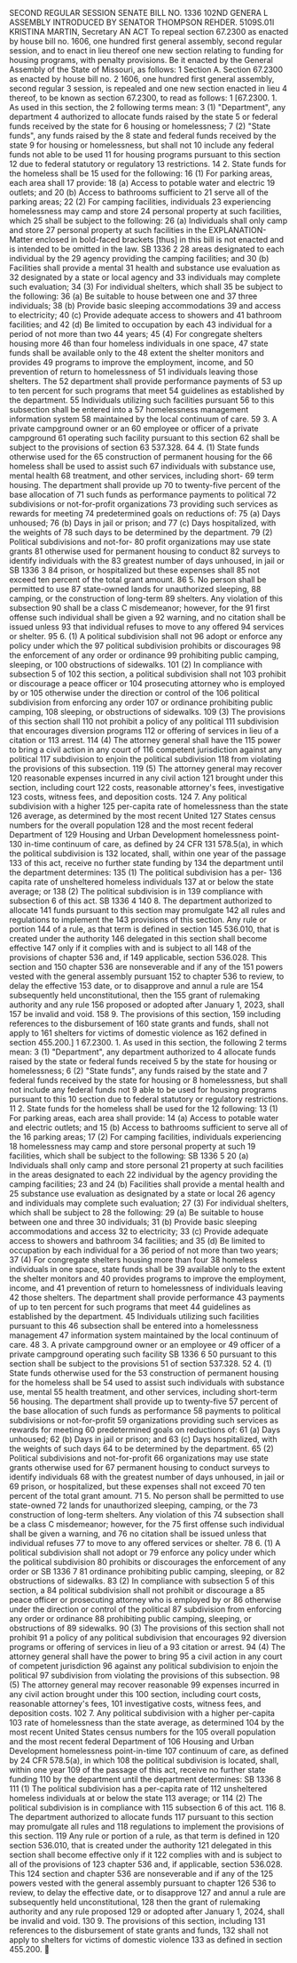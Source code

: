 SECOND REGULAR SESSION
SENATE BILL NO. 1336
102ND GENERA L ASSEMBLY
INTRODUCED BY SENATOR THOMPSON REHDER.
5109S.01I KRISTINA MARTIN, Secretary
AN ACT
To repeal section 67.2300 as enacted by house bill no. 1606, one hundred first general assembly,
second regular session, and to enact in lieu thereof one new section relating to funding
for housing programs, with penalty provisions.
Be it enacted by the General Assembly of the State of Missouri, as follows:
1 Section A. Section 67.2300 as enacted by house bill no.
2 1606, one hundred first general assembly, second regular
3 session, is repealed and one new section enacted in lieu
4 thereof, to be known as section 67.2300, to read as follows:
1 [67.2300. 1. As used in this section, the
2 following terms mean:
3 (1) "Department", any department
4 authorized to allocate funds raised by the state
5 or federal funds received by the state for
6 housing or homelessness;
7 (2) "State funds", any funds raised by the
8 state and federal funds received by the state
9 for housing or homelessness, but shall not
10 include any federal funds not able to be used
11 for housing programs pursuant to this section
12 due to federal statutory or regulatory
13 restrictions.
14 2. State funds for the homeless shall be
15 used for the following:
16 (1) For parking areas, each area shall
17 provide:
18 (a) Access to potable water and electric
19 outlets; and
20 (b) Access to bathrooms sufficient to
21 serve all of the parking areas;
22 (2) For camping facilities, individuals
23 experiencing homelessness may camp and store
24 personal property at such facilities, which
25 shall be subject to the following:
26 (a) Individuals shall only camp and store
27 personal property at such facilities in the
EXPLANATION-Matter enclosed in bold-faced brackets [thus] in this bill is not enacted
and is intended to be omitted in the law.
SB 1336 2
28 areas designated to each individual by the
29 agency providing the camping facilities; and
30 (b) Facilities shall provide a mental
31 health and substance use evaluation as
32 designated by a state or local agency and
33 individuals may complete such evaluation;
34 (3) For individual shelters, which shall
35 be subject to the following:
36 (a) Be suitable to house between one and
37 three individuals;
38 (b) Provide basic sleeping accommodations
39 and access to electricity;
40 (c) Provide adequate access to showers and
41 bathroom facilities; and
42 (d) Be limited to occupation by each
43 individual for a period of not more than two
44 years;
45 (4) For congregate shelters housing more
46 than four homeless individuals in one space,
47 state funds shall be available only to the
48 extent the shelter monitors and provides
49 programs to improve the employment, income, and
50 prevention of return to homelessness of
51 individuals leaving those shelters. The
52 department shall provide performance payments of
53 up to ten percent for such programs that meet
54 guidelines as established by the department.
55 Individuals utilizing such facilities pursuant
56 to this subsection shall be entered into a
57 homelessness management information system
58 maintained by the local continuum of care.
59 3. A private campground owner or an
60 employee or officer of a private campground
61 operating such facility pursuant to this section
62 shall be subject to the provisions of section
63 537.328.
64 4. (1) State funds otherwise used for the
65 construction of permanent housing for the
66 homeless shall be used to assist such
67 individuals with substance use, mental health
68 treatment, and other services, including short-
69 term housing. The department shall provide up
70 to twenty-five percent of the base allocation of
71 such funds as performance payments to political
72 subdivisions or not-for-profit organizations
73 providing such services as rewards for meeting
74 predetermined goals on reductions of:
75 (a) Days unhoused;
76 (b) Days in jail or prison; and
77 (c) Days hospitalized, with the weights of
78 such days to be determined by the department.
79 (2) Political subdivisions and not-for-
80 profit organizations may use state grants
81 otherwise used for permanent housing to conduct
82 surveys to identify individuals with the
83 greatest number of days unhoused, in jail or
SB 1336 3
84 prison, or hospitalized but these expenses shall
85 not exceed ten percent of the total grant amount.
86 5. No person shall be permitted to use
87 state-owned lands for unauthorized sleeping,
88 camping, or the construction of long-term
89 shelters. Any violation of this subsection
90 shall be a class C misdemeanor; however, for the
91 first offense such individual shall be given a
92 warning, and no citation shall be issued unless
93 that individual refuses to move to any offered
94 services or shelter.
95 6. (1) A political subdivision shall not
96 adopt or enforce any policy under which the
97 political subdivision prohibits or discourages
98 the enforcement of any order or ordinance
99 prohibiting public camping, sleeping, or
100 obstructions of sidewalks.
101 (2) In compliance with subsection 5 of
102 this section, a political subdivision shall not
103 prohibit or discourage a peace officer or
104 prosecuting attorney who is employed by or
105 otherwise under the direction or control of the
106 political subdivision from enforcing any order
107 or ordinance prohibiting public camping,
108 sleeping, or obstructions of sidewalks.
109 (3) The provisions of this section shall
110 not prohibit a policy of any political
111 subdivision that encourages diversion programs
112 or offering of services in lieu of a citation or
113 arrest.
114 (4) The attorney general shall have the
115 power to bring a civil action in any court of
116 competent jurisdiction against any political
117 subdivision to enjoin the political subdivision
118 from violating the provisions of this subsection.
119 (5) The attorney general may recover
120 reasonable expenses incurred in any civil action
121 brought under this section, including court
122 costs, reasonable attorney's fees, investigative
123 costs, witness fees, and deposition costs.
124 7. Any political subdivision with a higher
125 per-capita rate of homelessness than the state
126 average, as determined by the most recent United
127 States census numbers for the overall population
128 and the most recent federal Department of
129 Housing and Urban Development homelessness point-
130 in-time continuum of care, as defined by 24 CFR
131 578.5(a), in which the political subdivision is
132 located, shall, within one year of the passage
133 of this act, receive no further state funding by
134 the department until the department determines:
135 (1) The political subdivision has a per-
136 capita rate of unsheltered homeless individuals
137 at or below the state average; or
138 (2) The political subdivision is in
139 compliance with subsection 6 of this act.
SB 1336 4
140 8. The department authorized to allocate
141 funds pursuant to this section may promulgate
142 all rules and regulations to implement the
143 provisions of this section. Any rule or portion
144 of a rule, as that term is defined in section
145 536.010, that is created under the authority
146 delegated in this section shall become effective
147 only if it complies with and is subject to all
148 of the provisions of chapter 536 and, if
149 applicable, section 536.028. This section and
150 chapter 536 are nonseverable and if any of the
151 powers vested with the general assembly pursuant
152 to chapter 536 to review, to delay the effective
153 date, or to disapprove and annul a rule are
154 subsequently held unconstitutional, then the
155 grant of rulemaking authority and any rule
156 proposed or adopted after January 1, 2023, shall
157 be invalid and void.
158 9. The provisions of this section,
159 including references to the disbursement of
160 state grants and funds, shall not apply to
161 shelters for victims of domestic violence as
162 defined in section 455.200.]
1 67.2300. 1. As used in this section, the following
2 terms mean:
3 (1) "Department", any department authorized to
4 allocate funds raised by the state or federal funds received
5 by the state for housing or homelessness;
6 (2) "State funds", any funds raised by the state and
7 federal funds received by the state for housing or
8 homelessness, but shall not include any federal funds not
9 able to be used for housing programs pursuant to this
10 section due to federal statutory or regulatory restrictions.
11 2. State funds for the homeless shall be used for the
12 following:
13 (1) For parking areas, each area shall provide:
14 (a) Access to potable water and electric outlets; and
15 (b) Access to bathrooms sufficient to serve all of the
16 parking areas;
17 (2) For camping facilities, individuals experiencing
18 homelessness may camp and store personal property at such
19 facilities, which shall be subject to the following:
SB 1336 5
20 (a) Individuals shall only camp and store personal
21 property at such facilities in the areas designated to each
22 individual by the agency providing the camping facilities;
23 and
24 (b) Facilities shall provide a mental health and
25 substance use evaluation as designated by a state or local
26 agency and individuals may complete such evaluation;
27 (3) For individual shelters, which shall be subject to
28 the following:
29 (a) Be suitable to house between one and three
30 individuals;
31 (b) Provide basic sleeping accommodations and access
32 to electricity;
33 (c) Provide adequate access to showers and bathroom
34 facilities; and
35 (d) Be limited to occupation by each individual for a
36 period of not more than two years;
37 (4) For congregate shelters housing more than four
38 homeless individuals in one space, state funds shall be
39 available only to the extent the shelter monitors and
40 provides programs to improve the employment, income, and
41 prevention of return to homelessness of individuals leaving
42 those shelters. The department shall provide performance
43 payments of up to ten percent for such programs that meet
44 guidelines as established by the department.
45 Individuals utilizing such facilities pursuant to this
46 subsection shall be entered into a homelessness management
47 information system maintained by the local continuum of care.
48 3. A private campground owner or an employee or
49 officer of a private campground operating such facility
SB 1336 6
50 pursuant to this section shall be subject to the provisions
51 of section 537.328.
52 4. (1) State funds otherwise used for the
53 construction of permanent housing for the homeless shall be
54 used to assist such individuals with substance use, mental
55 health treatment, and other services, including short-term
56 housing. The department shall provide up to twenty-five
57 percent of the base allocation of such funds as performance
58 payments to political subdivisions or not-for-profit
59 organizations providing such services as rewards for meeting
60 predetermined goals on reductions of:
61 (a) Days unhoused;
62 (b) Days in jail or prison; and
63 (c) Days hospitalized, with the weights of such days
64 to be determined by the department.
65 (2) Political subdivisions and not-for-profit
66 organizations may use state grants otherwise used for
67 permanent housing to conduct surveys to identify individuals
68 with the greatest number of days unhoused, in jail or
69 prison, or hospitalized, but these expenses shall not exceed
70 ten percent of the total grant amount.
71 5. No person shall be permitted to use state-owned
72 lands for unauthorized sleeping, camping, or the
73 construction of long-term shelters. Any violation of this
74 subsection shall be a class C misdemeanor; however, for the
75 first offense such individual shall be given a warning, and
76 no citation shall be issued unless that individual refuses
77 to move to any offered services or shelter.
78 6. (1) A political subdivision shall not adopt or
79 enforce any policy under which the political subdivision
80 prohibits or discourages the enforcement of any order or
SB 1336 7
81 ordinance prohibiting public camping, sleeping, or
82 obstructions of sidewalks.
83 (2) In compliance with subsection 5 of this section, a
84 political subdivision shall not prohibit or discourage a
85 peace officer or prosecuting attorney who is employed by or
86 otherwise under the direction or control of the political
87 subdivision from enforcing any order or ordinance
88 prohibiting public camping, sleeping, or obstructions of
89 sidewalks.
90 (3) The provisions of this section shall not prohibit
91 a policy of any political subdivision that encourages
92 diversion programs or offering of services in lieu of a
93 citation or arrest.
94 (4) The attorney general shall have the power to bring
95 a civil action in any court of competent jurisdiction
96 against any political subdivision to enjoin the political
97 subdivision from violating the provisions of this subsection.
98 (5) The attorney general may recover reasonable
99 expenses incurred in any civil action brought under this
100 section, including court costs, reasonable attorney's fees,
101 investigative costs, witness fees, and deposition costs.
102 7. Any political subdivision with a higher per-capita
103 rate of homelessness than the state average, as determined
104 by the most recent United States census numbers for the
105 overall population and the most recent federal Department of
106 Housing and Urban Development homelessness point-in-time
107 continuum of care, as defined by 24 CFR 578.5(a), in which
108 the political subdivision is located, shall, within one year
109 of the passage of this act, receive no further state funding
110 by the department until the department determines:
SB 1336 8
111 (1) The political subdivision has a per-capita rate of
112 unsheltered homeless individuals at or below the state
113 average; or
114 (2) The political subdivision is in compliance with
115 subsection 6 of this act.
116 8. The department authorized to allocate funds
117 pursuant to this section may promulgate all rules and
118 regulations to implement the provisions of this section.
119 Any rule or portion of a rule, as that term is defined in
120 section 536.010, that is created under the authority
121 delegated in this section shall become effective only if it
122 complies with and is subject to all of the provisions of
123 chapter 536 and, if applicable, section 536.028. This
124 section and chapter 536 are nonseverable and if any of the
125 powers vested with the general assembly pursuant to chapter
126 536 to review, to delay the effective date, or to disapprove
127 and annul a rule are subsequently held unconstitutional,
128 then the grant of rulemaking authority and any rule proposed
129 or adopted after January 1, 2024, shall be invalid and void.
130 9. The provisions of this section, including
131 references to the disbursement of state grants and funds,
132 shall not apply to shelters for victims of domestic violence
133 as defined in section 455.200.
